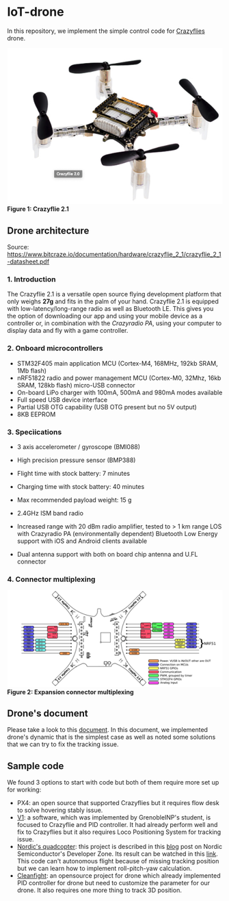 # IoT-drone
In this repository, we implement the simple control code for [Crazyflies](https://www.bitcraze.io/products/crazyflie-2-1/) drone.

![Crazyflies](docs/imgs/crazyflies.png)
**Figure 1: Crazyflie 2.1**

## Drone architecture
Source: https://www.bitcraze.io/documentation/hardware/crazyflie_2_1/crazyflie_2_1-datasheet.pdf

### 1. Introduction
The Crazyflie 2.1 is a versatile open source flying development platform that only weighs **27g** and fits in the palm of your hand. Crazyflie 2.1 is equipped with low-latency/long-range radio as well as Bluetooth LE. This gives you the option of downloading our app and using your mobile device as a controller or, in combination with the *Crazyradio PA*, using your computer to display data and fly with a game controller.

### 2. Onboard microcontrollers

- STM32F405 main application MCU (Cortex-M4, 168MHz, 192kb SRAM, 1Mb flash)
- nRF51822 radio and power management MCU (Cortex-M0, 32Mhz, 16kb SRAM, 128kb flash) micro-USB connector
- On-board LiPo charger with 100mA, 500mA and 980mA modes available
- Full speed USB device interface
- Partial USB OTG capability (USB OTG present but no 5V output)
- 8KB EEPROM

### 3. Specìications

- 3 axis accelerometer / gyroscope (BMI088) 
- High precision pressure sensor (BMP388)
- Flight time with stock battery: 7 minutes 
- Charging time with stock battery: 40 minutes 
- Max recommended payload weight: 15 g

- 2.4GHz ISM band radio
- Increased range with 20 dBm radio amplifier, tested to > 1 km range LOS with Crazyradio PA (environmentally dependent) Bluetooth Low Energy support with iOS and Android clients available
- Dual antenna support with both on board chip antenna and U.FL connector

### 4. Connector multiplexing
![Crazyflies](docs/imgs/crazyflies1.png)
**Figure 2: Expansion connector multiplexing**

## Drone's document

Please take a look to this [document](docs/Drone_v1.pdf). In this document, we implemented drone's dynamic that is the simplest case as well as noted some solutions that we can try to fix the tracking issue.

## Sample code

We found 3 options to start with code but both of them require more set up for working:
- PX4: an open source that supported Crazyflies but it requires flow desk to solve hovering stably issue.
- [V1](samplecode/V1): a software, which was implemented by GrenobleINP's student, is focused to Crazyflie and PID controller. It had already perform well and fix to Crazyflies but it also requires Loco Positioning System for tracking issue.
- [Nordic's quadcopter](https://github.com/NordicPlayground/nrf52-quadcopter): this project is described in this [blog](https://www.hindawi.com/journals/js/2018/1253752/) post on Nordic Semiconductor's Developer Zone. Its result can be watched in this [link](https://www.facebook.com/watch/?v=1518123608213414). This code can't autonomous flight because of missing tracking position but we can learn how to implement roll-pitch-yaw calculation.
- [Cleanfight](https://github.com/cleanflight/cleanflight): an opensource project for drone which already implemented PID controller for drone but need to customize the parameter for our drone. It also requires one more thing to track 3D position.